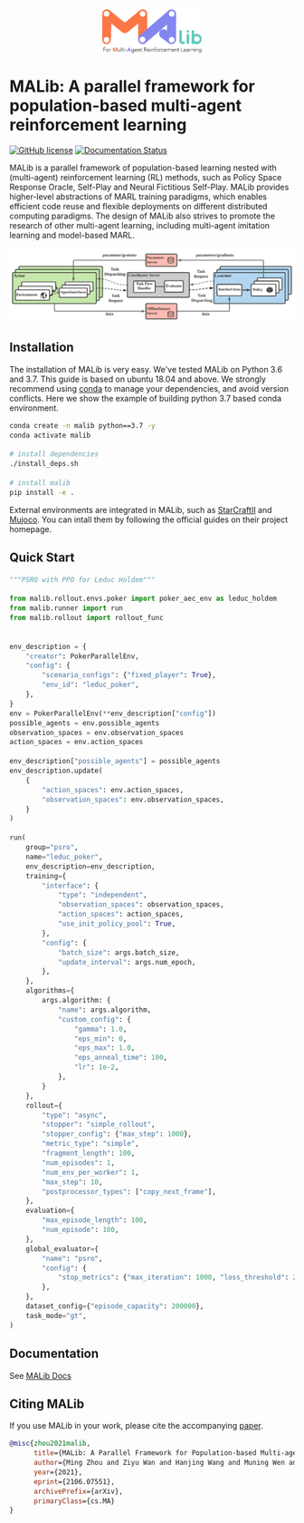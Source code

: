 
<div align=center><img src="docs/imgs/logo.svg" width="35%"></div>


# MALib: A parallel framework for population-based multi-agent reinforcement learning

[![GitHub license](https://img.shields.io/badge/license-MIT-blue.svg)](https://github.com/sjtu-marl/malib/blob/main/LICENSE)
[![Documentation Status](https://readthedocs.org/projects/malib/badge/?version=latest)](https://malib.readthedocs.io/en/latest/?badge=latest)

MALib is a parallel framework of population-based learning nested with (multi-agent) reinforcement learning (RL) methods, such as Policy Space Response Oracle, Self-Play and Neural Fictitious Self-Play. MALib provides higher-level abstractions of MARL training paradigms, which enables efficient code reuse and flexible deployments on different distributed computing paradigms. The design of MALib also strives to promote the research of other multi-agent learning, including multi-agent imitation learning and model-based MARL.

![architecture](docs/imgs/Architecture.svg)

## Installation

The installation of MALib is very easy. We've tested MALib on Python 3.6 and 3.7. This guide is based on ubuntu 18.04 and above. We strongly recommend using [conda](https://docs.conda.io/en/latest/miniconda.html) to manage your dependencies, and avoid version conflicts. Here we show the example of building python 3.7 based conda environment.


```bash
conda create -n malib python==3.7 -y
conda activate malib

# install dependencies
./install_deps.sh

# install malib
pip install -e .
```

External environments are integrated in MALib, such as [StarCraftII](https://github.com/oxwhirl/smac) and [Mujoco](https://mujoco.org/). You can intall them by following the official guides on their project homepage.

## Quick Start

```python
"""PSRO with PPO for Leduc Holdem"""

from malib.rollout.envs.poker import poker_aec_env as leduc_holdem
from malib.runner import run
from malib.rollout import rollout_func


env_description = {
    "creator": PokerParallelEnv,
    "config": {
        "scenario_configs": {"fixed_player": True},
        "env_id": "leduc_poker",
    },
}
env = PokerParallelEnv(**env_description["config"])
possible_agents = env.possible_agents
observation_spaces = env.observation_spaces
action_spaces = env.action_spaces

env_description["possible_agents"] = possible_agents
env_description.update(
    {
        "action_spaces": env.action_spaces,
        "observation_spaces": env.observation_spaces,
    }
)

run(
    group="psro",
    name="leduc_poker",
    env_description=env_description,
    training={
        "interface": {
            "type": "independent",
            "observation_spaces": observation_spaces,
            "action_spaces": action_spaces,
            "use_init_policy_pool": True,
        },
        "config": {
            "batch_size": args.batch_size,
            "update_interval": args.num_epoch,
        },
    },
    algorithms={
        args.algorithm: {
            "name": args.algorithm,
            "custom_config": {
                "gamma": 1.0,
                "eps_min": 0,
                "eps_max": 1.0,
                "eps_anneal_time": 100,
                "lr": 1e-2,
            },
        }
    },
    rollout={
        "type": "async",
        "stopper": "simple_rollout",
        "stopper_config": {"max_step": 1000},
        "metric_type": "simple",
        "fragment_length": 100,
        "num_episodes": 1,
        "num_env_per_worker": 1,
        "max_step": 10,
        "postprocessor_types": ["copy_next_frame"],
    },
    evaluation={
        "max_episode_length": 100,
        "num_episode": 100,
    },
    global_evaluator={
        "name": "psro",
        "config": {
            "stop_metrics": {"max_iteration": 1000, "loss_threshold": 2.0},
        },
    },
    dataset_config={"episode_capacity": 200000},
    task_mode="gt",
)
```

## Documentation

See [MALib Docs](https://malib.readthedocs.io/)

## Citing MALib


If you use MALib in your work, please cite the accompanying [paper](https://arxiv.org/abs/2106.07551).

```bibtex
@misc{zhou2021malib,
      title={MALib: A Parallel Framework for Population-based Multi-agent Reinforcement Learning}, 
      author={Ming Zhou and Ziyu Wan and Hanjing Wang and Muning Wen and Runzhe Wu and Ying Wen and Yaodong Yang and Weinan Zhang and Jun Wang},
      year={2021},
      eprint={2106.07551},
      archivePrefix={arXiv},
      primaryClass={cs.MA}
}
```
